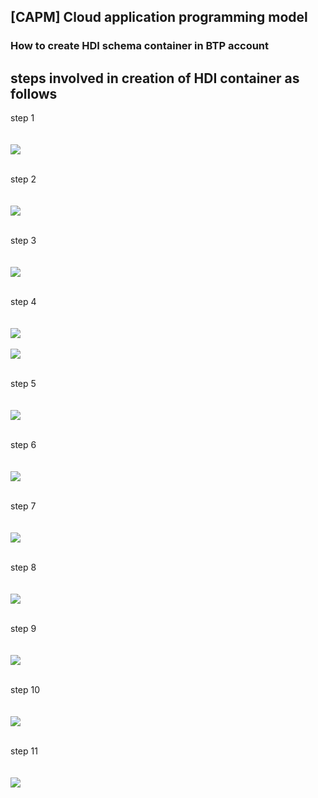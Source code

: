 ## [CAPM] Cloud application programming model

### How to create HDI schema container in BTP account 

## steps involved in creation of HDI container as follows


step 1
   </br>
   </br>  
    <img src="./files/HDI_1.png" >
   </br>
   </br>

step 2
   </br>
   </br>  
    <img src="./files/HDI_2.png" >
   </br>
   </br>

step 3
   </br>
   </br>  
    <img src="./files/HDI_3.png" >
   </br>
   </br>

step 4
   </br>
   </br>  
    <img src="./files/HDI_4.png" >
   </br>
   </br>
    <img src="./files/HDI_4a.png" >
   </br>
   </br>
   
step 5
   </br>
   </br>  
    <img src="./files/HDI_5.png" >
   </br>
   </br>

step 6
   </br>
   </br>  
    <img src="./files/HDI_6.png" >
   </br>
   </br>   

step 7
   </br>
   </br>  
    <img src="./files/HDI_7.png" >
   </br>
   </br>

step 8
   </br>
   </br>  
    <img src="./files/HDI_8.png" >
   </br>
   </br>

step 9
   </br>
   </br>  
    <img src="./files/HDI_9.png" >
   </br>
   </br>

step 10
   </br>
   </br>  
    <img src="./files/HDI_10.png" >
   </br>
   </br>

step 11
   </br>
   </br>  
    <img src="./files/HDI_11.png" >
   </br>
   </br>

